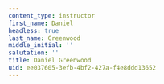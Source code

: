 ```yaml
---
content_type: instructor
first_name: Daniel
headless: true
last_name: Greenwood
middle_initial: ''
salutation: ''
title: Daniel Greenwood
uid: ee037605-3efb-4bf2-427a-f4e8ddd13652
---
```

